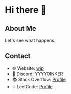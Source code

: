 # Hi there 👋

## About Me
Let's see what happens.

## Contact
- 🌐 Website: [wip]()
- 💬 Discord: YYYYOINKER
- 📚 Stack Overflow: [Profile](https://stackoverflow.com/users/24839885/yyyyoinker)
- 💡 LeetCode: [Profile](https://leetcode.com/u/YYYOINKER/)
